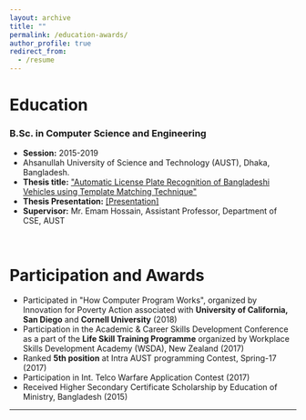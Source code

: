 ```yaml
---
layout: archive
title: ""
permalink: /education-awards/
author_profile: true
redirect_from:
  - /resume
---
```



# Education



### B.Sc. in Computer Science and Engineering

* **Session:** 2015-2019
* Ahsanullah University of Science and Technology (AUST), Dhaka, Bangladesh.
* **Thesis title:** ["Automatic License Plate Recognition of Bangladeshi
Vehicles using Template Matching Technique"](https://rakib-ahamed.github.io/files/ANPR_Report_Milestone.pdf) 
* **Thesis Presentation:** [[Presentation]](https://rakib-ahamed.github.io/files/ANPR_Presentation_Milestone.pptx) 
* **Supervisor:** Mr. Emam Hossain, Assistant Professor, Department of CSE, AUST

<br /> 

# Participation and Awards


* Participated in "How Computer Program Works", organized by Innovation for Poverty Action associated with **University of California, San Diego** and **Cornell University** (2018)
* Participation in the Academic & Career Skills Development Conference as a part of the **Life Skill Training Programme** organized by Workplace Skills Development Academy (WSDA), New Zealand (2017)
* Ranked **5th position** at Intra AUST programming Contest, Spring-17 (2017)
* Participation in Int. Telco Warfare Application Contest (2017)
* Received Higher Secondary Certificate Scholarship by Education of Ministry, Bangladesh (2015)



___________________________________________
